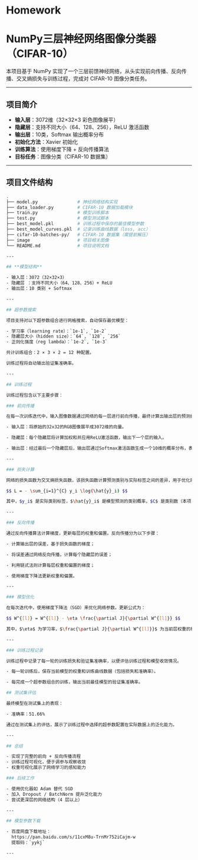 # Homework
# NumPy三层神经网络图像分类器（CIFAR-10）

本项目基于 NumPy 实现了一个三层前馈神经网络，从头实现前向传播、反向传播、交叉熵损失与训练过程，完成对 CIFAR-10 图像分类任务。

---

##  项目简介

- **输入层**：3072维（32×32×3 彩色图像展平）
- **隐藏层**：支持不同大小（64、128、256），ReLU 激活函数
- **输出层**：10类，Softmax 输出概率分布
- **初始化方法**：Xavier 初始化
- **训练算法**：使用梯度下降 + 反向传播算法
- **目标任务**：图像分类（CIFAR-10 数据集）

---

##  项目文件结构

```bash
.
├── model.py               # 神经网络结构实现
├── data_loader.py         # CIFAR-10 数据加载模块
├── train.py               # 模型训练脚本
├── test.py                # 模型测试脚本
├── best_model.pkl         # 训练过程中保存的最佳模型参数
├── best_model_curves.pkl  # 记录训练曲线数据（loss, acc）
├── cifar-10-batches-py/   # CIFAR-10 数据集（需提前解压）
├── image                  # 项目相关图像
└── README.md              # 项目说明文档

---

## **模型结构**

- 输入层：3072（32×32×3）
- 隐藏层 ：支持不同大小（64、128、256）+ ReLU 
- 输出层：10 类别 + Softmax

---

## 超参数搜索

项目支持对以下超参数组合进行网格搜索，自动保存最优模型：

- 学习率（learning rate）：`1e-1`, `1e-2`
- 隐藏层大小（hidden size）：`64`, `128`, `256`
- 正则化强度（reg lambda）：`1e-2`, `1e-3`

共计训练组合：2 × 3 × 2 = 12 种配置。

训练过程将自动输出验证集准确率。

---

## 训练过程

训练过程包含以下主要步骤：

### 前向传播

在每一次训练迭代中，输入图像数据通过网络的每一层进行前向传播，最终计算出输出层的预测结果。具体过程如下：

- 输入层：将原始的32x32的RGB图像展平成3072维的向量。

- 隐藏层：每个隐藏层将计算加权和并应用ReLU激活函数，输出下一个层的输入。

- 输出层：经过最后一个隐藏层后，输出层通过Softmax激活函数生成一个10维的概率分布，表示每个类别的预测概率。

---

### 损失计算

网络的损失函数为交叉熵损失函数，该损失函数计算预测类别与实际标签之间的差异，用于优化网络权重。公式如下：

$$ L = - \sum_{i=1}^{C} y_i \log(\hat{y}_i) $$

其中，$y_i$ 是实际类别标签，$\hat{y}_i$ 是模型预测的类别概率，$C$ 是类别数（本项目中为10）。

---

### 反向传播

通过反向传播算法计算梯度，更新每层的权重和偏置。反向传播分为以下步骤：

- 计算输出层的误差，基于损失函数的梯度；

- 将误差通过网络反向传播，计算每个隐藏层的误差；

- 利用链式法则计算每层权重和偏置的梯度；

- 使用梯度下降法更新权重和偏置。

---

### 模型优化

在每次迭代中，使用梯度下降法（SGD）来优化网络参数。更新公式为：

$$ W^{[l]} = W^{[l]} - \eta \frac{\partial J}{\partial W^{[l]}} $$

其中，$\eta$ 为学习率，$\frac{\partial J}{\partial W^{[l]}}$ 为当前层权重的梯度。

---

### 训练过程记录

训练过程中记录了每一轮的训练损失和验证集准确率，以便评估训练过程和模型收敛情况。

- 每一轮训练后，保存当前模型的权重和训练曲线数据（包括损失和准确率）。

- 每完成一个超参数组合的训练，输出当前最佳模型的验证集准确率。

## 测试集评估

最终模型在测试集上的表现：

- 准确率：51.66%

通过在测试集上的评估，展示了训练过程中选择的超参数配置在实际数据上的泛化能力。

---

## 总结

- 实现了完整的前向 + 反向传播流程
- 训练过程可视化，便于调参与观察收敛
- 权重可视化展示了网络学习的感知能力

### 后续工作

- 使用优化器如 Adam 替代 SGD
- 加入 Dropout / BatchNorm 提升泛化能力
- 尝试更深层的网络结构（4 层以上）

---

## 模型参数下载

- 百度网盘下载地址：
  https://pan.baidu.com/s/11cxM8u-TrnMr752iCajm-w  
  提取码：`yykj`

---






